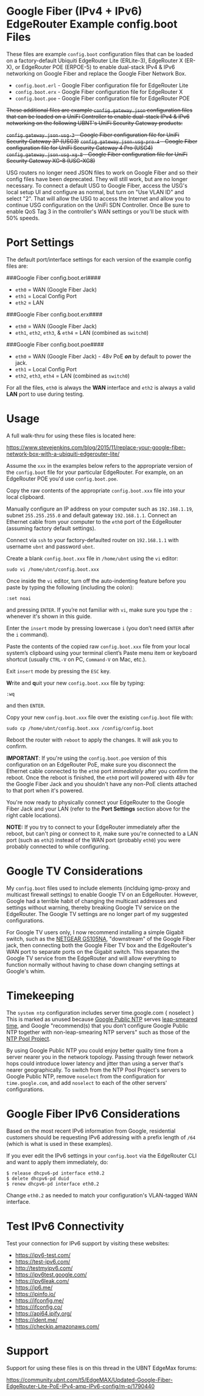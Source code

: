 # Google Fiber (IPv4 + IPv6) EdgeRouter Example config.boot Files

These files are example `config.boot` configuration files that can be loaded on a factory-default Ubiquiti EdgeRouter
Lite (ERLite-3), EdgeRouter X (ER-X), or EdgeRouter POE (ERPOE-5) to enable dual-stack IPv4 & IPv6 networking on Google Fiber and replace the Google Fiber Network Box.

- `config.boot.erl` - Google Fiber configuration file for EdgeRouter Lite
- `config.boot.erx` - Google Fiber configuration file for EdgeRouter X
- `config.boot.poe` - Google Fiber configuration file for EdgeRouter POE

<del>These additional files are example `config.gateway.json` configuration files that can be loaded on a UniFi Controller to enable dual-stack IPv4 & IPv6 networking on the following UBNT's UniFi Security Gateway products:</del>

<del>`config.gateway.json-usg-3` - Google Fiber configuration file for UniFi Security Gateway 3P (USG3)</del>
<del>`config.gateway.json-usg-pro-4` - Google Fiber configuration file for UniFi Security Gateway 4 Pro (USG4)</del>
<del>`config.gateway.json-usg-xg-8` - Google Fiber configuration file for UniFi Security Gateway XG-8 (USG-XG8)</del>

USG routers no longer need JSON files to work on Google Fiber and so their config files have been deprecated. They will still work, but are no longer necessary. To connect a default USG to Google Fiber, access the USG's local setup UI and configure as normal, but turn on "Use VLAN ID" and select "2". That will allow the USG to access the Internet and allow you to continue USG configuration on the UniFi SDN Controller. Once Be sure to enable QoS Tag 3 in the controller's WAN settings or you'll be stuck with 50% speeds.

# Port Settings
The default port/interface settings for each version of the example config files are:

###Google Fiber config.boot.erl####
- `eth0` = WAN (Google Fiber Jack)
- `eth1` = Local Config Port
- `eth2` = LAN

###Google Fiber config.boot.erx####
- `eth0` = WAN (Google Fiber Jack)
- `eth1`, `eth2`, `eth3`, & `eth4` = LAN (combined as `switch0`)

###Google Fiber config.boot.poe####
- `eth0` = WAN (Google Fiber Jack) - 48v PoE ***on*** by default to power the jack.
- `eth1` = Local Config Port
- `eth2`, `eth3`, `eth4` = LAN (combined as `switch0`)

For all the files, `eth0` is always the **WAN** interface and `eth2` is always a valid **LAN** port to use during testing.

# Usage
A full walk-thru for using these files is located here:

https://www.stevejenkins.com/blog/2015/11/replace-your-google-fiber-network-box-with-a-ubiquiti-edgerouter-lite/

Assume the `xxx` in the examples below refers to the appropriate version of the `config.boot` file for your particular EdgeRouter. For example, on an EdgeRouter POE you'd use `config.boot.poe`.

Copy the raw contents of the appropriate `config.boot.xxx` file into your local clipboard.

Manually configure an IP address on your computer such as `192.168.1.19`, subnet `255.255.255.0` and default gateway `192.168.1.1`. Connect an Ethernet cable from your computer to the `eth0` port of the EdgeRouter (assuming factory default settings). 

Connect via `ssh` to your factory-defaulted router on `192.168.1.1` with username `ubnt` and password `ubnt`.

Create a blank `config.boot.xxx` file in `/home/ubnt` using the `vi` editor:

    sudo vi /home/ubnt/config.boot.xxx

Once inside the `vi` editor, turn off the auto-indenting feature before you paste by typing the following (including the colon):

    :set noai

and pressing `ENTER`. If you’re not familiar with `vi`, make sure you type the `:` whenever it's shown in this guide.

Enter the `insert` mode by pressing lowercase `i` (you don’t need `ENTER` after the `i` command).

Paste the contents of the copied raw `config.boot.xxx` file from your local system’s clipboard using your terminal client’s Paste menu item or keyboard shortcut (usually `CTRL-V` on PC, `Command-V` on Mac, etc.).

Exit `insert` mode by pressing the `ESC` key.

**W**rite and **q**uit your new `config.boot.xxx` file by typing:

    :wq

and then `ENTER`.

Copy your new `config.boot.xxx` file over the existing `config.boot` file with:

    sudo cp /home/ubnt/config.boot.xxx /config/config.boot

Reboot the router with `reboot` to apply the changes. It will ask you to confirm.

**IMPORTANT**: If you're using the `config.boot.poe` version of this configuration on an EdgeRouter PoE, make sure you disconnect the Ethernet cable connected to the `eth0` port *immediately* after you confirm the reboot. Once the reboot is finished, the `eth0` port will powered with 48v for the Google Fiber Jack and you shouldn't have any non-PoE clients attached to that port when it's powered. 

You're now ready to physically connect your EdgeRouter to the Google Fiber Jack and your LAN (refer to the **Port Settings** section above for the right cable locations).

**NOTE:** If you try to connect to your EdgeRouter immediately after the reboot, but can't ping or connect to it, make sure you're connected to a LAN port (such as `eth2`) instead of the WAN port (probably `eth0`) you were probably connected to while configuring.

# Google TV Considerations
My `config.boot` files used to include elements (inclduing igmp-proxy and multicast firewall settings) to enable Google TV on an EdgeRouter. However, Google had a terrible habit of changing the multicast addresses and settings without warning, thereby breaking Google TV service on the EdgeRouter. The Google TV settings are no longer part of my suggested configurations.

For Google TV users only, I now recommend installing a simple Gigabit switch, such as the [NETGEAR GS105NA](http://amzn.to/2nIAaVZ), "downstream" of the Google Fiber jack, then connecting both the Google Fiber TV box and the EdgeRouter's WAN port to separate ports on the Gigabit switch. This separates the Google TV service from the EdgeRouter and will allow everything to function normally without having to chase down changing settings at Google's whim.

# Timekeeping

The `system ntp` configuration includes
    server time.google.com {
        noselect
    }
This is marked as unused because [Google Public NTP](https://developers.google.com/time) serves [leap-smeared time](https://developers.google.com/time/smear), and Google "recommend(s) that you don’t configure Google Public NTP together with non-leap-smearing NTP servers" such as those of the [NTP Pool Project](https://www.ntppool.org/).

By using Google Public NTP you could enjoy better quality time from a server nearer you in the network topology. Passing through fewer network hops could introduce lower latency and jitter than using a server that's nearer geographically. To switch from the NTP Pool Project's servers to Google Public NTP, remove `noselect` from the configuration for `time.google.com`, and add `noselect` to each of the other servers' configurations.

# Google Fiber IPv6 Considerations
Based on the most recent IPv6 information from Google, residential customers should be requesting IPv6 addressing
with a prefix length of `/64` (which is what is used in these examples).

If you ever edit the IPv6 settings in your `config.boot` via the EdgeRouter CLI and want to apply them immediately, do:

    $ release dhcpv6-pd interface eth0.2
    $ delete dhcpv6-pd duid 
    $ renew dhcpv6-pd interface eth0.2

Change `eth0.2` as needed to match your configuration's VLAN-tagged WAN interface.

# Test IPv6 Connectivity
Test your connection for IPv6 support by visiting these websites:
* https://ipv6-test.com/
* https://test-ipv6.com/
* http://testmyipv6.com/
* https://ipv6test.google.com/
* https://ipv6leak.com/
* https://ip6.me/
* https://ipinfo.io/
* https://ifconfig.me/
* https://ifconfig.co/
* https://api64.ipify.org/
* https://ident.me/
* https://checkip.amazonaws.com/

# Support
Support for using these files is on this thread in the UBNT EdgeMax forums:

https://community.ubnt.com/t5/EdgeMAX/Updated-Google-Fiber-EdgeRouter-Lite-PoE-IPv4-amp-IPv6-config/m-p/1790440

